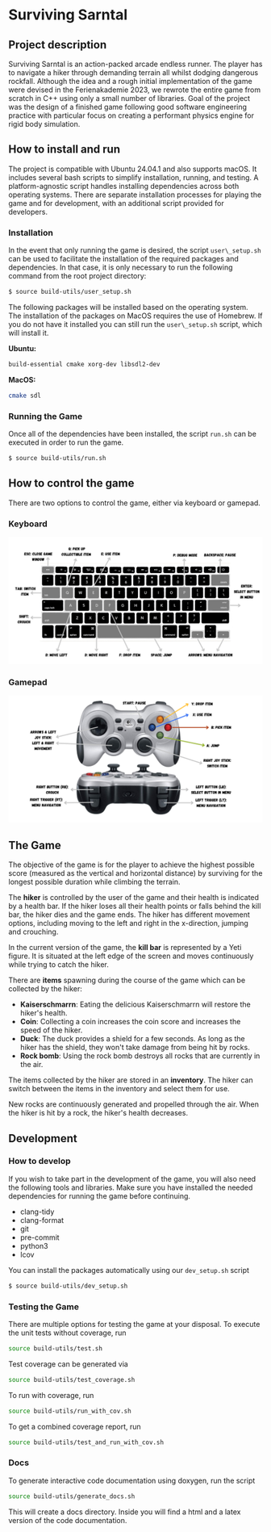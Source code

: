 # Surviving Sarntal

## Project description

Surviving Sarntal is an action-packed arcade endless runner.
The player has to navigate a hiker through demanding terrain all whilst dodging dangerous rockfall.
Although the idea and a rough initial implementation of the game were devised in the Ferienakademie 2023, we rewrote the entire game from scratch in C++ using only a small number of libraries.
Goal of the project was the design of a finished game following good software engineering practice with particular focus on creating a performant physics engine for rigid body simulation.

## How to install and run

The project is compatible with Ubuntu 24.04.1 and also supports macOS. 
It includes several bash scripts to simplify installation, running, and testing. 
A platform-agnostic script handles installing dependencies across both operating systems. 
There are separate installation processes for playing the game and for development, with an additional script provided for developers. 

### Installation

In the event that only running the game is desired, the script `user\_setup.sh` can be used to facilitate the installation of the required packages and dependencies.
In that case, it is only necessary to run the following command from the root project directory:

```bash
$ source build-utils/user_setup.sh
```

The following packages will be installed based on the operating system.
The installation of the packages on MacOS requires the use of Homebrew.
If you do not have it installed you can still run the `user\_setup.sh` script, which will install it.

**Ubuntu:**
```bash
build-essential cmake xorg-dev libsdl2-dev
```
**MacOS:**
```bash
cmake sdl
```

### Running the Game
Once all of the dependencies have been installed, the script `run.sh` can be executed in order to run the game.
```bash
$ source build-utils/run.sh
```

## How to control the game

There are two options to control the game, either via keyboard or gamepad.

### Keyboard

![keyboard](./images/keyboard.png)

### Gamepad

![gamepad](./images/gamepad.png)

## The Game

The objective of the game is for the player to achieve the highest possible score (measured as the vertical and horizontal distance) by surviving for the longest possible duration while climbing the terrain.

The **hiker** is controlled by the user of the game and their health is indicated by a health bar.
If the hiker loses all their health points or falls behind the kill bar, the hiker dies and the game ends.
The hiker has different movement options, including moving to the left and right in the x-direction, jumping and crouching.

In the current version of the game, the **kill bar** is represented by a Yeti figure.
It is situated at the left edge of the screen and moves continuously while trying to catch the hiker.

There are **items** spawning during the course of the game which can be collected by the hiker:

- **Kaiserschmarrn**: Eating the delicious Kaiserschmarrn will restore the hiker's health.
- **Coin**: Collecting a coin increases the coin score and increases the speed of the hiker.
- **Duck**: The duck provides a shield for a few seconds. As long as the hiker has the shield, they won't take damage from being hit by rocks.
- **Rock bomb**: Using the rock bomb destroys all rocks that are currently in the air.

The items collected by the hiker are stored in an **inventory**.
The hiker can switch between the items in the inventory and select them for use.

New rocks are continuously generated and propelled through the air.
When the hiker is hit by a rock, the hiker's health decreases.

## Development

### How to develop

If you wish to take part in the development of the game, you will also need the following tools and libraries. Make sure you have installed the needed dependencies for running the game before continuing.

- clang-tidy 
- clang-format 
- git 
- pre-commit 
- python3 
- lcov


You can install the packages automatically using our `dev_setup.sh` script
```bash
$ source build-utils/dev_setup.sh
```

### Testing the Game

There are multiple options for testing the game at your disposal. To execute the unit tests without coverage, run

```bash
source build-utils/test.sh
```

Test coverage can be generated via
```bash
source build-utils/test_coverage.sh
```

To run with coverage, run

```bash
source build-utils/run_with_cov.sh
```

To get a combined coverage report, run

```bash
source build-utils/test_and_run_with_cov.sh
```

### Docs

To generate interactive code documentation using doxygen, run the script

```bash
source build-utils/generate_docs.sh
```

This will create a docs directory. 
Inside you will find a html and a latex version of the code documentation.
